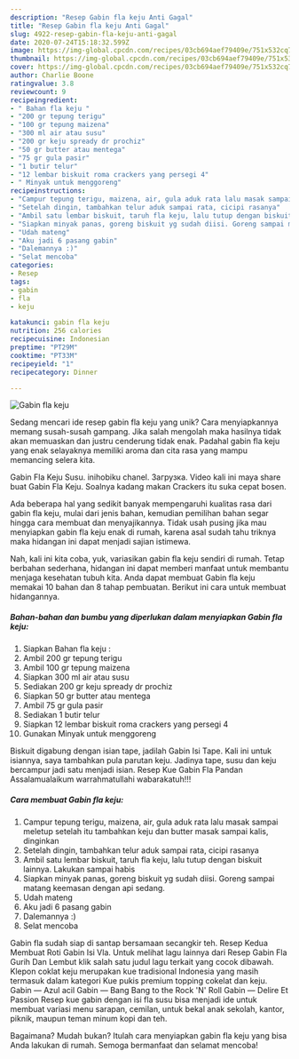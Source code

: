 ```yaml
---
description: "Resep Gabin fla keju Anti Gagal"
title: "Resep Gabin fla keju Anti Gagal"
slug: 4922-resep-gabin-fla-keju-anti-gagal
date: 2020-07-24T15:18:32.599Z
image: https://img-global.cpcdn.com/recipes/03cb694aef79409e/751x532cq70/gabin-fla-keju-foto-resep-utama.jpg
thumbnail: https://img-global.cpcdn.com/recipes/03cb694aef79409e/751x532cq70/gabin-fla-keju-foto-resep-utama.jpg
cover: https://img-global.cpcdn.com/recipes/03cb694aef79409e/751x532cq70/gabin-fla-keju-foto-resep-utama.jpg
author: Charlie Boone
ratingvalue: 3.8
reviewcount: 9
recipeingredient:
- " Bahan fla keju "
- "200 gr tepung terigu"
- "100 gr tepung maizena"
- "300 ml air atau susu"
- "200 gr keju spready dr prochiz"
- "50 gr butter atau mentega"
- "75 gr gula pasir"
- "1 butir telur"
- "12 lembar biskuit roma crackers yang persegi 4"
- " Minyak untuk menggoreng"
recipeinstructions:
- "Campur tepung terigu, maizena, air, gula aduk rata lalu masak sampai meletup setelah itu tambahkan keju dan butter masak sampai kalis, dinginkan"
- "Setelah dingin, tambahkan telur aduk sampai rata, cicipi rasanya"
- "Ambil satu lembar biskuit, taruh fla keju, lalu tutup dengan biskuit lainnya. Lakukan sampai habis"
- "Siapkan minyak panas, goreng biskuit yg sudah diisi. Goreng sampai matang keemasan dengan api sedang."
- "Udah mateng"
- "Aku jadi 6 pasang gabin"
- "Dalemannya :)"
- "Selat mencoba"
categories:
- Resep
tags:
- gabin
- fla
- keju

katakunci: gabin fla keju 
nutrition: 256 calories
recipecuisine: Indonesian
preptime: "PT29M"
cooktime: "PT33M"
recipeyield: "1"
recipecategory: Dinner

---
```



![Gabin fla keju](https://img-global.cpcdn.com/recipes/03cb694aef79409e/751x532cq70/gabin-fla-keju-foto-resep-utama.jpg)

Sedang mencari ide resep gabin fla keju yang unik? Cara menyiapkannya memang susah-susah gampang. Jika salah mengolah maka hasilnya tidak akan memuaskan dan justru cenderung tidak enak. Padahal gabin fla keju yang enak selayaknya memiliki aroma dan cita rasa yang mampu memancing selera kita.

Gabin Fla Keju Susu. inihobiku chanel. Загрузка. Video kali ini maya share buat Gabin Fla Keju. Soalnya kadang makan Crackers itu suka cepat bosen.

Ada beberapa hal yang sedikit banyak mempengaruhi kualitas rasa dari gabin fla keju, mulai dari jenis bahan, kemudian pemilihan bahan segar hingga cara membuat dan menyajikannya. Tidak usah pusing jika mau menyiapkan gabin fla keju enak di rumah, karena asal sudah tahu triknya maka hidangan ini dapat menjadi sajian istimewa.


Nah, kali ini kita coba, yuk, variasikan gabin fla keju sendiri di rumah. Tetap berbahan sederhana, hidangan ini dapat memberi manfaat untuk membantu menjaga kesehatan tubuh kita. Anda dapat membuat Gabin fla keju memakai 10 bahan dan 8 tahap pembuatan. Berikut ini cara untuk membuat hidangannya.

<!--inarticleads1-->

##### Bahan-bahan dan bumbu yang diperlukan dalam menyiapkan Gabin fla keju:

1. Siapkan  Bahan fla keju :
1. Ambil 200 gr tepung terigu
1. Ambil 100 gr tepung maizena
1. Siapkan 300 ml air atau susu
1. Sediakan 200 gr keju spready dr prochiz
1. Siapkan 50 gr butter atau mentega
1. Ambil 75 gr gula pasir
1. Sediakan 1 butir telur
1. Siapkan 12 lembar biskuit roma crackers yang persegi 4
1. Gunakan  Minyak untuk menggoreng


Biskuit digabung dengan isian tape, jadilah Gabin Isi Tape. Kali ini untuk isiannya, saya tambahkan pula parutan keju. Jadinya tape, susu dan keju bercampur jadi satu menjadi isian. Resep Kue Gabin Fla Pandan Assalamualaikum warrahmatullahi wabarakatuh!!! 

<!--inarticleads2-->

##### Cara membuat Gabin fla keju:

1. Campur tepung terigu, maizena, air, gula aduk rata lalu masak sampai meletup setelah itu tambahkan keju dan butter masak sampai kalis, dinginkan
1. Setelah dingin, tambahkan telur aduk sampai rata, cicipi rasanya
1. Ambil satu lembar biskuit, taruh fla keju, lalu tutup dengan biskuit lainnya. Lakukan sampai habis
1. Siapkan minyak panas, goreng biskuit yg sudah diisi. Goreng sampai matang keemasan dengan api sedang.
1. Udah mateng
1. Aku jadi 6 pasang gabin
1. Dalemannya :)
1. Selat mencoba


Gabin fla sudah siap di santap bersamaan secangkir teh. Resep Kedua Membuat Roti Gabin Isi Vla. Untuk melihat lagu lainnya dari Resep Gabin Fla Gurih Dan Lembut klik salah satu judul lagu terkait yang cocok dibawah. Klepon coklat keju merupakan kue tradisional Indonesia yang masih termasuk dalam kategori Kue pukis premium topping cokelat dan keju. Gabin — Azul acil Gabin — Bang Bang to the Rock &#39;N&#39; Roll Gabin — Delire Et Passion Resep kue gabin dengan isi fla susu bisa menjadi ide untuk membuat variasi menu sarapan, cemilan, untuk bekal anak sekolah, kantor, piknik, maupun teman minum kopi dan teh. 

Bagaimana? Mudah bukan? Itulah cara menyiapkan gabin fla keju yang bisa Anda lakukan di rumah. Semoga bermanfaat dan selamat mencoba!

